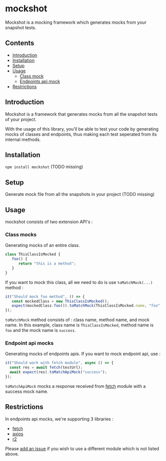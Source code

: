 # mockshot
Mockshot is a mocking framework which generates mocks from your snapshot tests.

## Contents
- [Introduction](#introduction)
- [Installation](#installation)
- [Setup](#setup)
- [Usage](#usage)
  - [Class mock](#class-mocks)
  - [Endpoints api mock](#endpoint-api-mocks)
- [Restrictions](#restrictions)

## <a name=introduction>Introduction
Mockshot is a framework that generates mocks from all the snapshot tests of your project.

With the usage of this library, you'll be able to test your code by generating mocks of classes and endpoints, thus making each test seperated from its internal methods.


## Installation
`npm install mockshot` (TODO missing)


## Setup
Generate mock file from all the snapshots in your project (TODO missing)


## Usage
mockshot consists of two extension API's : 
 
 ### Class mocks
   Generating mocks of an entire class. 
   ```javascript
   class ThisClassIsMocked {
      foo() {
         return "this is a method";
      }
   }
   ```
   If you want to mock this class, all we need to do is use `toMatchMock(...)` method : 
   ```javascript
   it("Should mock foo method", () => {
      const mockedClass = new ThisClassIsMocked();
      expect(mockedClass.foo()).toMatchMock(ThisClassIsMocked.name, "foo", "success");
   });
   ```
   `toMatchMock` method consists of : class name, method name, and mock name. In this example, class name is `ThisClassIsMocked`, method name is `foo` and the mock name is `success`.

  ### Endpoint api mocks
   Generating mocks of endpoints apis.
   If you want to mock endpoint api, use : 
   ```javascript
   it("Should work with fetch module", async () => {
     const res = await fetch(testUrl);
     await expect(res).toMatchApiMock("success");
   });   
   ```
   `toMatchApiMock` mocks a response received from [fetch](https://www.npmjs.com/package/node-fetch) module with a success mock name.
   
   
## Restrictions   
In endpoints api mocks, we're supporting 3 libraries : 
- [fetch](https://www.npmjs.com/package/node-fetch)
- [axios](https://www.npmjs.com/package/axios)
- [r2](https://github.com/mikeal/r2)

Please [add an issue](https://github.com/Iqoqo/mockshot/issues/new) if you wish to use a different module which is not listed above.
